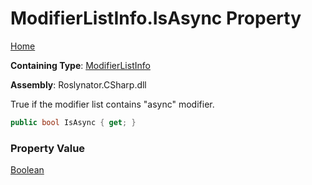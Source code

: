 # ModifierListInfo\.IsAsync Property

[Home](../../../../../README.md)

**Containing Type**: [ModifierListInfo](../README.md)

**Assembly**: Roslynator\.CSharp\.dll

  
True if the modifier list contains "async" modifier\.

```csharp
public bool IsAsync { get; }
```

### Property Value

[Boolean](https://docs.microsoft.com/en-us/dotnet/api/system.boolean)

